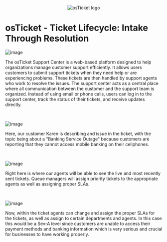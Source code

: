 <p align="center">
<img src="https://i.imgur.com/Clzj7Xs.png" alt="osTicket logo"/>
</p>

<h1>osTicket - Ticket Lifecycle: Intake Through Resolution</h1>
<p>
  
![image](https://github.com/user-attachments/assets/c44322c1-d8c6-4a46-9644-6c78b83528d9)
</p>
<p>
The osTicket Support Center is a web-based platform designed to help organizations manage customer support efficiently. It allows users customers to submit support tickets when they need help or are experiencing problems. These tickets are then handled by support agents who work to resolve the issues.
The support center acts as a central place where all communication between the customer and the support team is organized. Instead of using email or phone calls, users can log in to the support center, track the status of their tickets, and receive updates directly.
</p>
<br />

<p>
  
![image](https://github.com/user-attachments/assets/f42665ac-f56e-4536-9097-d3a8cb00a71a)
</p>
<p>
Here, our customer Karen is describing and issue in the ticket, with the topic being about a "Banking Service Outage" because customers are reporting that they cannot access mobile banking on their cellphones.
</p>
<br />

<p>
  
![image](https://github.com/user-attachments/assets/54257e96-9470-416b-a42b-5cda30ccf95a)
</p>
<p>
Right here is where our agents will be able to see the live and most recently sent tickets. Queue managers will assign priority tickets to the appropriate agents as well as assigning proper SLAs.

</p>
<br />

<p>
  
![image](https://github.com/user-attachments/assets/d72f079e-913d-4f96-babc-88be4c909101)
</p>
<p>
Now, within the ticket agents can change and assign the proper SLAs for the tickets, as well as assign to certain departments and agents. In this case this would be a Sev-A level since customers are unable to access their payment methods and banking information which is very serious and crucial for businesses to have working properly.
</p>
<br />

